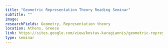 ```yaml
---
title: "Geometric Representation Theory Reading Seminar"
subTitle: ""
image:
researchFields: Geometry, Representation theory
location: Athens, Greece
link: https://sites.google.com/view/kostas-karagiannis/geometric-representation-theory-reading-seminar?authuser=0
type: seminar
---
```

